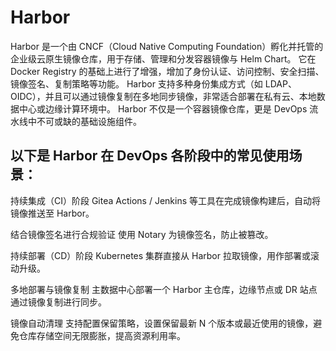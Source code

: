 # Harbor
Harbor 是一个由 CNCF（Cloud Native Computing Foundation）孵化并托管的企业级云原生镜像仓库，用于存储、管理和分发容器镜像与 Helm Chart。
它在 Docker Registry 的基础上进行了增强，增加了身份认证、访问控制、安全扫描、镜像签名、复制策略等功能。
Harbor 支持多种身份集成方式（如 LDAP、OIDC），并且可以通过镜像复制在多地同步镜像，非常适合部署在私有云、本地数据中心或边缘计算环境中。
Harbor 不仅是一个容器镜像仓库，更是 DevOps 流水线中不可或缺的基础设施组件。

## 以下是 Harbor 在 DevOps 各阶段中的常见使用场景：
持续集成（CI）阶段
Gitea Actions / Jenkins 等工具在完成镜像构建后，自动将镜像推送至 Harbor。

结合镜像签名进行合规验证
使用 Notary 为镜像签名，防止被篡改。

持续部署（CD）阶段
Kubernetes 集群直接从 Harbor 拉取镜像，用作部署或滚动升级。

多地部署与镜像复制
主数据中心部署一个 Harbor 主仓库，边缘节点或 DR 站点通过镜像复制进行同步。

镜像自动清理
支持配置保留策略，设置保留最新 N 个版本或最近使用的镜像，避免仓库存储空间无限膨胀，提高资源利用率。